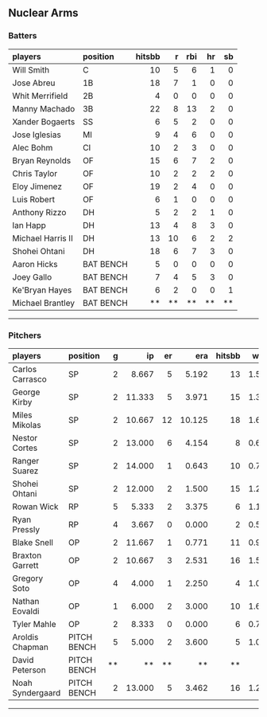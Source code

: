 ## Nuclear Arms

### Batters

 
|players           |position  | hitsbb|  r| rbi| hr| sb| 
|:-----------------|:---------|------:|--:|---:|--:|--:| 
|Will Smith        |C         |     10|  5|   6|  1|  0| 
|Jose Abreu        |1B        |     18|  7|   1|  0|  0| 
|Whit Merrifield   |2B        |      4|  0|   0|  0|  0| 
|Manny Machado     |3B        |     22|  8|  13|  2|  0| 
|Xander Bogaerts   |SS        |      6|  5|   2|  0|  0| 
|Jose Iglesias     |MI        |      9|  4|   6|  0|  0| 
|Alec Bohm         |CI        |     10|  2|   3|  0|  0| 
|Bryan Reynolds    |OF        |     15|  6|   7|  2|  0| 
|Chris Taylor      |OF        |     10|  2|   2|  2|  0| 
|Eloy Jimenez      |OF        |     19|  2|   4|  0|  0| 
|Luis Robert       |OF        |      6|  1|   0|  0|  0| 
|Anthony Rizzo     |DH        |      5|  2|   2|  1|  0| 
|Ian Happ          |DH        |     13|  4|   8|  3|  0| 
|Michael Harris II |DH        |     13| 10|   6|  2|  2| 
|Shohei Ohtani     |DH        |     18|  6|   7|  3|  0| 
|Aaron Hicks       |BAT BENCH |      5|  0|   0|  0|  0| 
|Joey Gallo        |BAT BENCH |      7|  4|   5|  3|  0| 
|Ke'Bryan Hayes    |BAT BENCH |      6|  2|   0|  0|  1| 
|Michael Brantley  |BAT BENCH |     **| **|  **| **| **| 


* * *

### Pitchers

 
|players          |position    |  g|     ip| er|    era| hitsbb|  whip| so|  w| sv| 
|:----------------|:-----------|--:|------:|--:|------:|------:|-----:|--:|--:|--:| 
|Carlos Carrasco  |SP          |  2|  8.667|  5|  5.192|     13| 1.500| 10|  1|  0| 
|George Kirby     |SP          |  2| 11.333|  5|  3.971|     15| 1.324| 12|  2|  0| 
|Miles Mikolas    |SP          |  2| 10.667| 12| 10.125|     18| 1.688|  8|  1|  0| 
|Nestor Cortes    |SP          |  2| 13.000|  6|  4.154|      8| 0.615| 13|  0|  0| 
|Ranger Suarez    |SP          |  2| 14.000|  1|  0.643|     10| 0.714| 12|  0|  0| 
|Shohei Ohtani    |SP          |  2| 12.000|  2|  1.500|     15| 1.250| 13|  1|  0| 
|Rowan Wick       |RP          |  5|  5.333|  2|  3.375|      6| 1.125|  6|  0|  4| 
|Ryan Pressly     |RP          |  4|  3.667|  0|  0.000|      2| 0.545|  7|  0|  3| 
|Blake Snell      |OP          |  2| 11.667|  1|  0.771|     11| 0.943| 18|  1|  0| 
|Braxton Garrett  |OP          |  2| 10.667|  3|  2.531|     16| 1.500|  5|  0|  0| 
|Gregory Soto     |OP          |  4|  4.000|  1|  2.250|      4| 1.000|  2|  0|  2| 
|Nathan Eovaldi   |OP          |  1|  6.000|  2|  3.000|     10| 1.667|  3|  0|  0| 
|Tyler Mahle      |OP          |  2|  8.333|  0|  0.000|      6| 0.720|  7|  1|  0| 
|Aroldis Chapman  |PITCH BENCH |  5|  5.000|  2|  3.600|      5| 1.000|  6|  2|  0| 
|David Peterson   |PITCH BENCH | **|     **| **|     **|     **|    **| **| **| **| 
|Noah Syndergaard |PITCH BENCH |  2| 13.000|  5|  3.462|     16| 1.231| 10|  1|  0| 


* * *


